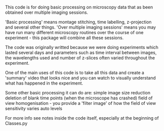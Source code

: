 This code is for doing basic processing on microscopy data that as been obtained over multiple imaging sessions. 

'Basic processing' means montage stitching, time labelling, z-projection and several other things.
'Over multiple imaging sessions' means you may have run many different microscopy routines over the course of one experiment - this package will combine all these sessions.

The code was originally writted because we were doing experiments which lasted several days and parameters such as time interval between images, the wavelengths used and number of z-slices often varied throughout the experiment.

One of the main uses of this code is to take all this data and create a 'summary' video that looks nice and you can watch to visually understand what has happened in the experiment. 

Some other basic processing it can do are:
simple image size reduction 
deletion of blank time points (when the microscope has crashed) 
field of view homogenisation - you provide a 'filter image' of how the field of view sensitivity varies
auto levels

For more info see notes inside the code itself, especially at the beginning of Classes.py
